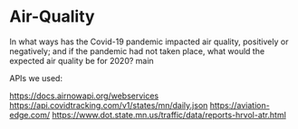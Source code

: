 # Air-Quality

In what ways has the Covid-19 pandemic impacted air quality, positively or negatively; and if the pandemic had not taken place, what would the expected air quality be for 2020?
main

APIs we used:

https://docs.airnowapi.org/webservices
https://api.covidtracking.com/v1/states/mn/daily.json
https://aviation-edge.com/
https://www.dot.state.mn.us/traffic/data/reports-hrvol-atr.html


